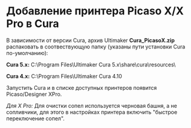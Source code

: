 # Добавление принтера Picaso X/X Pro в Cura

В зависимости от версии Cura, архив Ultimaker **Cura_PicasoX.zip** распаковать в соотвествующую папку (указаны пути установки Cura по-умолчанию):

**Cura 5.x:**
C:\Program Files\Ultimaker Cura 5.x\share\cura\resources\

**Cura 4.x:**
C:\Program Files\Ultimaker Cura 4.10

Запустить Cura и в списке доступных принтеров появится Picaso/Designer XPro. 

*Для X Pro:*
Для очистки сопел используется черновая башня, а не сопливчики, для этого в настройках принтера включить "быстрое переключение сопел".